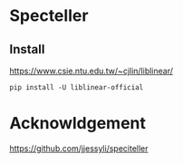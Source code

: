 # Specteller

## Install

https://www.csie.ntu.edu.tw/~cjlin/liblinear/

```
pip install -U liblinear-official
```


# Acknowldgement
https://github.com/jjessyli/speciteller